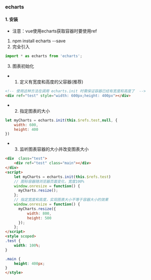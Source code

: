 ### echarts

#### 1. 安装
* 注意：vue使用echarts获取容器时要使用ref
1) npm install echarts --save
2) 完全引入
```js
import * as echarts from 'echarts';
```
3) 图表初始化
*  1. 定义有宽度和高度的父容器(推荐)
```html
<!-- 使用这种方法在调用 echarts.init 时需保证容器已经有宽度和高度了  -->
<div ref="test" style="width: 600px;height: 400px"></div>
```
* 2.  指定图表的大小
```js
let myCharts = echarts.init(this.$refs.test,null, {
    width: 600,
    height: 400
})
```
* 3. 监听图表容器的大小并改变图表大小
```html
<div  class="test">
    <div ref="test" class="main"></div>
</div>
<script>
    let myCharts = echarts.init(this.$refs.test)
    // 图标容器随浏览器页面变化，宽度100%
    window.onresize = function() {
      myCharts.resize();
    };
    // 指定宽度和高度，实现图表大小不等于容器大小的效果
    window.onresize = function() {
      myCharts.resize({
          width: 800,
          height: 500
      });
    };
</script>
<style scoped>
.test {
    width: 100%;
}

.main {
    height: 400px;
}
</style>
```
